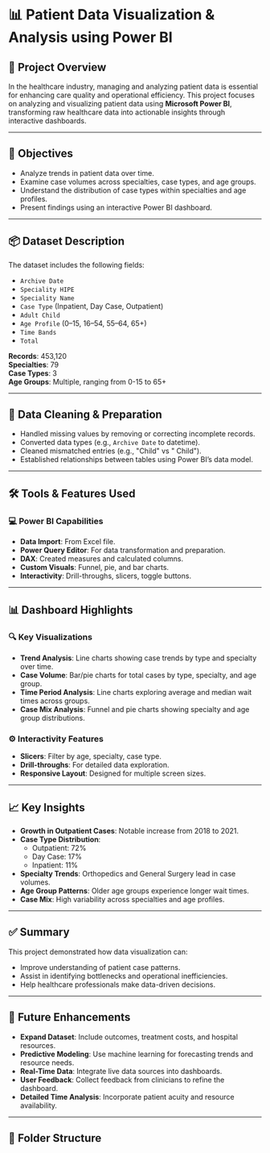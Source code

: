 # 📊 Patient Data Visualization & Analysis using Power BI

## 📁 Project Overview

In the healthcare industry, managing and analyzing patient data is essential for enhancing care quality and operational efficiency. This project focuses on analyzing and visualizing patient data using **Microsoft Power BI**, transforming raw healthcare data into actionable insights through interactive dashboards.

---

## 🎯 Objectives

- Analyze trends in patient data over time.
- Examine case volumes across specialties, case types, and age groups.
- Understand the distribution of case types within specialties and age profiles.
- Present findings using an interactive Power BI dashboard.

---

## 📦 Dataset Description

The dataset includes the following fields:

- `Archive Date`
- `Speciality HIPE`
- `Speciality Name`
- `Case Type` (Inpatient, Day Case, Outpatient)
- `Adult Child`
- `Age Profile` (0–15, 16–54, 55–64, 65+)
- `Time Bands`
- `Total`

**Records**: 453,120  
**Specialties**: 79  
**Case Types**: 3  
**Age Groups**: Multiple, ranging from 0-15 to 65+

---

## 🧹 Data Cleaning & Preparation

- Handled missing values by removing or correcting incomplete records.
- Converted data types (e.g., `Archive Date` to datetime).
- Cleaned mismatched entries (e.g., "Child" vs " Child").
- Established relationships between tables using Power BI’s data model.

---

## 🛠️ Tools & Features Used

### 💻 Power BI Capabilities

- **Data Import**: From Excel file.
- **Power Query Editor**: For data transformation and preparation.
- **DAX**: Created measures and calculated columns.
- **Custom Visuals**: Funnel, pie, and bar charts.
- **Interactivity**: Drill-throughs, slicers, toggle buttons.

---

## 📊 Dashboard Highlights

### 🔍 Key Visualizations

- **Trend Analysis**: Line charts showing case trends by type and specialty over time.
- **Case Volume**: Bar/pie charts for total cases by type, specialty, and age group.
- **Time Period Analysis**: Line charts exploring average and median wait times across groups.
- **Case Mix Analysis**: Funnel and pie charts showing specialty and age group distributions.

### ⚙️ Interactivity Features

- **Slicers**: Filter by age, specialty, case type.
- **Drill-throughs**: For detailed data exploration.
- **Responsive Layout**: Designed for multiple screen sizes.

---

## 📈 Key Insights

- **Growth in Outpatient Cases**: Notable increase from 2018 to 2021.
- **Case Type Distribution**:
  - Outpatient: 72%
  - Day Case: 17%
  - Inpatient: 11%
- **Specialty Trends**: Orthopedics and General Surgery lead in case volumes.
- **Age Group Patterns**: Older age groups experience longer wait times.
- **Case Mix**: High variability across specialties and age profiles.

---

## ✅ Summary

This project demonstrated how data visualization can:
- Improve understanding of patient case patterns.
- Assist in identifying bottlenecks and operational inefficiencies.
- Help healthcare professionals make data-driven decisions.

---

## 🔮 Future Enhancements

- **Expand Dataset**: Include outcomes, treatment costs, and hospital resources.
- **Predictive Modeling**: Use machine learning for forecasting trends and resource needs.
- **Real-Time Data**: Integrate live data sources into dashboards.
- **User Feedback**: Collect feedback from clinicians to refine the dashboard.
- **Detailed Time Analysis**: Incorporate patient acuity and resource availability.

---

## 📌 Folder Structure

